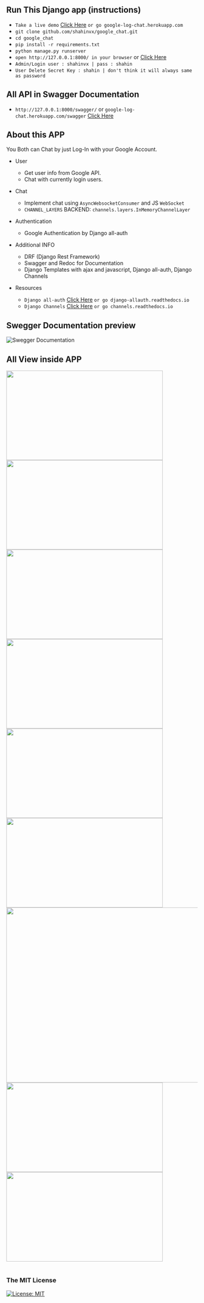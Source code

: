 ## Run This Django app (instructions)

- `Take a live demo`  [Click Here](https://google-log-chat.herokuapp.com/ "Heroku APP Demo") `or go google-log-chat.herokuapp.com`
- `git clone github.com/shahinvx/google_chat.git`
- `cd google_chat`
- `pip install -r requirements.txt`
- `python manage.py runserver`
- `open http://127.0.0.1:8000/ in your browser` or [Click Here](https://google-log-chat.herokuapp.com/ "Heroku APP Demo")
- `Admin/Login user : shahinvx | pass : shahin `
- `User Delete Secret Key : shahin | don't think it will always same as password`

## All API in Swagger Documentation

- `http://127.0.0.1:8000/swagger/` or `google-log-chat.herokuapp.com/swagger` [Click Here](https://google-log-chat.herokuapp.com/swagger "Swagger API DOC")

## About this APP

You Both can Chat by just Log-In with your Google Account.

- User
  - Get user info from Google API.
  - Chat with currently login users.
  
- Chat
  - Implement chat using `AsyncWebsocketConsumer` and JS `WebSocket`
  - `CHANNEL_LAYERS` BACKEND: `channels.layers.InMemoryChannelLayer`
  
- Authentication
  - Google Authentication by Django all-auth
  
- Additional INFO
  - DRF (Django Rest Framework)
  - Swagger and Redoc for Documentation
  - Django Templates with ajax and javascript, Django all-auth, Django Channels

- Resources
  -  `Django all-auth`  [Click Here](https://django-allauth.readthedocs.io/en/latest/ "all-auth") `or go django-allauth.readthedocs.io`
  -  `Django Channels`  [Click Here](https://channels.readthedocs.io/en/latest/index.html "channels") `or go channels.readthedocs.io`

## Swegger Documentation preview

![Swegger Documentation](/Screen_Doc/all_api.png)

## All View inside APP

<img src="/Screen_Doc/login.png" width="412" height="235"> <img src="/Screen_Doc/register.png" width="412" height="235">
<img src="/Screen_Doc/home.PNG" width="412" height="235"> <img src="/Screen_Doc/group.png" width="412" height="235">
<img src="/Screen_Doc/perm_off.png" width="412" height="235"> <img src="/Screen_Doc/perm_on.png" width="412" height="235">
<img src="/Screen_Doc/user_control.png" width="995" height="460"> 
<img src="/Screen_Doc/update_info.png" width="412" height="235"> <img src="/Screen_Doc/del_confirm.png" width="412" height="235">

#
### The MIT License
[![License: MIT](https://img.shields.io/badge/License-MIT-yellow.svg)](https://opensource.org/licenses/MIT)
